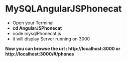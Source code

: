 # MySQLAngularJSPhonecat
<p>
<ul>
  <li>Open your Terminal</li>
  <li><b>cd AngularJSPhonecat</b></li>
  <li>node mysqlPhonecat.js</li>
  <li>it will display Server running on 3000</li>
</ul>
</p>

<p>
<b> Now you can browse the url : http://localhost:3000 or http://localhost:3000/#/phones</b>
</p>

